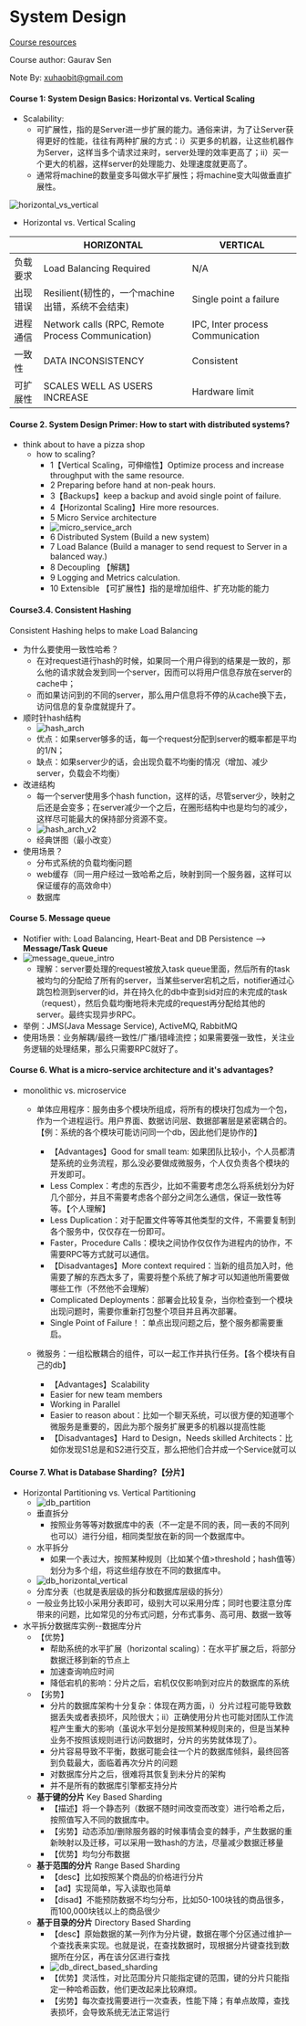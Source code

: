 # System Design

[Course resources](https://www.youtube.com/playlist?list=PLMCXHnjXnTnvo6alSjVkgxV-VH6EPyvoX)

Course author: Gaurav Sen

Note By: xuhaobit@gmail.com



#### Course 1: System Design Basics: Horizontal vs. Vertical Scaling

- Scalability: 
  - 可扩展性，指的是Server进一步扩展的能力。通俗来讲，为了让Server获得更好的性能，往往有两种扩展的方式：i）买更多的机器，让这些机器作为Server，这样当多个请求过来时，server处理的效率更高了；ii）买一个更大的机器，这样server的处理能力、处理速度就更高了。
  - 通常将machine的数量变多叫做水平扩展性；将machine变大叫做垂直扩展性。

![horizontal_vs_vertical](./imgs/horizontal_vs_vertical.png)

- Horizontal vs. Vertical Scaling

|          | HORIZONTAL                                        | VERTICAL                         |
| -------- | ------------------------------------------------- | -------------------------------- |
| 负载要求 | Load Balancing Required                           | N/A                              |
| 出现错误 | Resilient(韧性的，一个machine出错，系统不会结束)  | Single point a failure           |
| 进程通信 | Network calls (RPC, Remote Process Communication) | IPC, Inter process Communication |
| 一致性   | DATA INCONSISTENCY                                | Consistent                       |
| 可扩展性 | SCALES WELL AS USERS INCREASE                     | Hardware limit                   |



#### Course 2. System Design Primer: How to start with distributed systems?

- think about to have a pizza shop
  - how to scaling?
    - 1【Vertical Scaling，可伸缩性】Optimize process  and increase throughput with the same resource.
    - 2 Preparing before hand at non-peak hours.
    - 3【Backups】keep a backup and avoid single point of failure.
    - 4【Horizontal Scaling】Hire more resources.
    - 5 Micro Service architecture
    - ![micro_service_arch](./imgs/micro_service_arch.png)
    - 6 Distributed System (Build a new system)
    - 7 Load Balance (Build a manager to send request to Server in a balanced way.)
    - 8 Decoupling 【解耦】
    - 9 Logging and Metrics calculation.
    - 10 Extensible 【可扩展性】指的是增加组件、扩充功能的能力



#### Course3.4. Consistent Hashing

Consistent Hashing helps to make Load Balancing

- 为什么要使用一致性哈希？
  - 在对request进行hash的时候，如果同一个用户得到的结果是一致的，那么他的请求就会发到同一个server，因而可以将用户信息存放在server的cache中；
  - 而如果访问到的不同的server，那么用户信息将不停的从cache换下去，访问信息的复杂度就提升了。
- 顺时针hash结构
  - ![hash_arch](./imgs/hash_arch.png)
  - 优点：如果server够多的话，每一个request分配到server的概率都是平均的1/N；
  - 缺点：如果server少的话，会出现负载不均衡的情况（增加、减少server，负载会不均衡）
- 改进结构
  - 每一个server使用多个hash function，这样的话，尽管server少，映射之后还是会变多；在server减少一个之后，在圈形结构中也是均匀的减少，这样尽可能最大的保持部分资源不变。
  - ![hash_arch_v2](./imgs/hash_arch_v2.png)
  - 经典饼图（最小改变）
- 使用场景？
  - 分布式系统的负载均衡问题
  - web缓存（同一用户经过一致哈希之后，映射到同一个服务器，这样可以保证缓存的高效命中）
  - 数据库



#### Course 5. Message queue

- Notifier with: Load Balancing, Heart-Beat and DB Persistence --> **Message/Task Queue**
- ![message_queue_intro](./imgs/message_queue_intro.png)
  - 理解：server要处理的request被放入task queue里面，然后所有的task被均匀的分配给了所有的server，当某些server宕机之后，notifier通过心跳包检测到server的id，并在持久化的db中查到sid对应的未完成的task（request），然后负载均衡地将未完成的request再分配给其他的server。最终实现异步RPC。
- 举例：JMS(Java Message Service), ActiveMQ, RabbitMQ
- 使用场景：业务解耦/最终一致性/广播/错峰流控；如果需要强一致性，关注业务逻辑的处理结果，那么只需要RPC就好了。



#### Course 6. What is a micro-service architecture and it's advantages?

- monolithic vs. microservice

  - 单体应用程序：服务由多个模块所组成，将所有的模块打包成为一个包，作为一个进程运行。用户界面、数据访问层、数据部署层是紧密耦合的。【例：系统的各个模块可能访问同一个db，因此他们是协作的】

    - 【Advantages】Good for small team: 如果团队比较小，个人员都清楚系统的业务流程，那么没必要做成微服务，个人仅负责各个模块的开发即可。
    - Less Complex：考虑的东西少，比如不需要考虑怎么将系统划分为好几个部分，并且不需要考虑各个部分之间怎么通信，保证一致性等等。【个人理解】
    - Less Duplication：对于配置文件等等其他类型的文件，不需要复制到各个服务中，仅仅存在一份即可。
    - Faster，Procedure Calls：模块之间协作仅仅作为进程内的协作，不需要RPC等方式就可以通信。
    - 【Disadvantages】More context required：当新的组员加入时，他需要了解的东西太多了，需要将整个系统了解才可以知道他所需要做哪些工作（不然他不会理解）
    - Complicated Deployments：部署会比较复杂，当你检查到一个模块出现问题时，需要你重新打包整个项目并且再次部署。
    - Single Point of Failure！：单点出现问题之后，整个服务都需要重启。

  - 微服务：一组松散耦合的组件，可以一起工作并执行任务。【各个模块有自己的db】

    - 【Advantages】Scalability
    - Easier for new team members
    - Working in Parallel
    - Easier to reason about：比如一个聊天系统，可以很方便的知道哪个微服务是重要的，因此为那个服务扩展更多的机器以提高性能
    - 【Disadvantages】Hard to Design，Needs skilled Architects：比如你发现S1总是和S2进行交互，那么把他们合并成一个Service就可以

    

#### Course 7. What is Database Sharding?【分片】

- Horizontal Partitioning vs. Vertical Partitioning
  - ![db_partition](./imgs/db_partition.png)
  - 垂直拆分
    - 按照业务等等对数据库中的表（不一定是不同的表，同一表的不同列也可以）进行分组，相同类型放在新的同一个数据库中。
  - 水平拆分
    - 如果一个表过大，按照某种规则（比如某个值>threshold；hash值等）划分为多个组，将这些组存放在不同的数据库中。
  - ![db_horizontal_vertical](./imgs/db_horizontal_vertical.png)
  - 分库分表（也就是表层级的拆分和数据库层级的拆分）
  - 一般业务比较小采用分表即可，级别大可以采用分库；同时也要注意分库带来的问题，比如常见的分布式问题，分布式事务、高可用、数据一致等
- 水平拆分数据库实例--数据库分片
  - 【优势】
    - 帮助系统的水平扩展（horizontal scaling）：在水平扩展之后，将部分数据迁移到新的节点上
    - 加速查询响应时间
    - 降低宕机的影响：分片之后，宕机仅仅影响到对应片的数据库的系统
  - 【劣势】
    - 分片的数据库架构十分复杂：体现在两方面，i）分片过程可能导致数据丢失或者表损坏，风险很大；ii）正确使用分片也可能对团队工作流程产生重大的影响（虽说水平划分是按照某种规则来的，但是当某种业务不按照该规则进行访问数据时，分片的劣势就体现了）。
    - 分片容易导致不平衡，数据可能会往一个片的数据库倾斜，最终回答到负载最大，面临着再次分片的问题
    - 对数据库分片之后，很难将其恢复到未分片的架构
    - 并不是所有的数据库引擎都支持分片
  - **基于键的分片** Key Based Sharding
    - 【描述】将一个静态列（数据不随时间改变而改变）进行哈希之后，按照值写入不同的数据库中。
    - 【劣势】动态添加/删除服务器的时候事情会变的棘手，产生数据的重新映射以及迁移，可以采用一致hash的方法，尽量减少数据迁移量
    - 【优势】均匀分布数据
  - **基于范围的分片** Range Based Sharding
    - 【desc】比如按照某个商品的价格进行分片
    - 【ad】实现简单，写入读取也简单
    - 【disad】不能预防数据不均匀分布，比如50-100块钱的商品很多，而100,000块钱以上的商品很少
  - **基于目录的分片** Directory Based Sharding
    - 【desc】原始数据的某一列作为分片键，数据在哪个分区通过维护一个查找表来实现。也就是说，在查找数据时，现根据分片键查找到数据所在分区，再在该分区进行查找
    - ![db_direct_based_sharding](./imgs/db_direct_based_sharding.png)
    - 【优势】灵活性，对比范围分片只能指定键的范围，键的分片只能指定一种哈希函数，他们更改起来比较麻烦。
    - 【劣势】每次查找需要进行一次查表，性能下降；有单点故障，查找表损坏，会导致系统无法正常运行